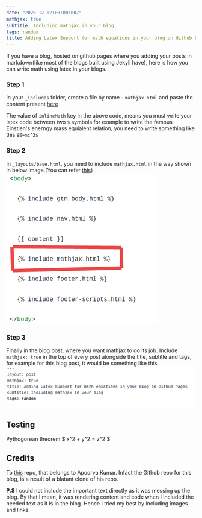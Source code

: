 ```yaml
---
date: "2020-12-02T00:00:00Z"
mathjax: true
subtitle: Including mathjax in your blog
tags: random
title: Adding Latex Support for math equations in your blog on Github Pages
---
```


If you have a blog, hosted on github pages where you adding your posts in markdown(like most of the blogs built using Jekyll have), here is how you can write math using latex in your blogs. 

### Step 1
In your `_includes` folder, create a file by name - `mathjax.html` and paste the content present [here](https://github.com/rakaar/rakaar.github.io/blob/master/_includes/mathjax.html)

The value of `inlineMath` key in the above code, means you must write your latex code between two `$` symbols for example to write the famous Einstien's enerngy mass equialent relation, you need to write something like this `$E=mc^2$`


### Step 2
In `_layouts/base.html`, you need to include `mathjax.html` in the way shown in below image.(You can refer [this](https://github.com/rakaar/rakaar.github.io/blob/master/_layouts/base.html))
![Including mathjax.html](/img/include.png)


### Step 3
Finally in the blog post, where you want mathjax to do its job. Include `mathjax: true` in the top of every post alongside the title, subtitle and tags, for example for this blog post, it would be something like this
![Include something like this at the top of the your post file - XYZ.md](/img/top-mathjax.png)

## Testing
Pythogorean theorem $ x^2 + y^2 = z^2 $


## Credits
To [this](https://github.com/rava-dosa/rava-dosa.github.io) repo, that belongs to Apoorva Kumar. Infact the Github repo for this blog, is a result of a blatant clone of his repo. 

**P.S** I could not include the important text directly as it was messing up the blog. By that I mean, it was rendering content and code when I included the needed text as it is in the blog. Hence I tried my best by including images and links.

